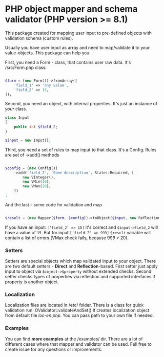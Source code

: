 # PHP object mapper and schema validator (PHP version >= 8.1)

This package created for mapping user input to pre-defined objects with validation schema (custom rules).

Usually you have user input as array and need to map/validate it to your value-objects. This package can help you.

First, you need a Form - class, that contains user raw data. It's /src/Form.php class.

```php

$form = (new Form())->fromArray([
    'field_1' => 'any value',
    'field_2' => 15,
]);

```

Second, you need an object, with internal properties. It's just an instance of *your* class.

```php
class Input
{
    public int $field_2;
}

$input = new Input();
```

Third, you need a set of rules to map input to that class. It's a Config. Rules are set of ->add() methods

```php

$config = (new Config())
    ->add('field_2', 'Some description', State::Required, [
        new VInteger(),
        new VMin(10),
        new VMax(20),
    ])
;

```

And the last - some code for validation and map

```php

$result = (new Mapper($form, $config))->toObject($input, new ReflectionSetter());

```

If you have an input: `['field_2' => 15]` it's correct and `$input->field_2` will have a value of `15`. But for
input `['field_2' => 999]` `$result` variable will contain a list of errors (VMax check fails, because 999 > 20).

### Setters

Setters are special objects which map validated input to your object. There are two default setters - **Direct** and 
**Reflection**-based. First setter just apply input to object via `$object->$property` without extended checks. Second
setter checks types of properties via reflection and supported interfaces if property is another object.

### Localization

Localization files are located in /etc/ folder. There is a class for quick validation run: OValidator::validateAndSet()
It creates localization object from default file *loc-en.php*. You can pass path to your own file if needed.

### Examples

You can find **more examples** at the /examples/ dir. There are a lot of different cases where that mapper and validator
can be used. Fell free to create issue for any questions or improvements.
